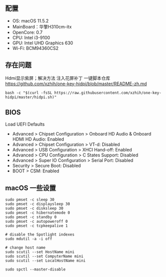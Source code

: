 ## 配置
+ OS: macOS 11.5.2 
+ MainBoard：华擎H310cm-itx
+ OpenCore: 0.7
+ CPU: Intel i3-9100
+ GPU: Intel UHD Graphics 630
+ Wi-Fi: BCM94360CS2 

## 存在问题
Hdmi显示紫屏；解决方法 注入花屏补丁
一键脚本仓库 https://github.com/xzhih/one-key-hidpi/blob/master/README-zh.md
```
bash -c "$(curl -fsSL https://raw.githubusercontent.com/xzhih/one-key-hidpi/master/hidpi.sh)"
```

## BIOS
Load UEFI Defaults

+ Advanced > Chipset Configuration  > Onboard HD Audio & Onboard HDMI HD Audio: Enabled
+ Advanced > Chipset Configuration  > VT-d: Disabled
+ Advanced > USB Configuration > XHCI Hand-off: Enabled
+ Advanced > CPU Configuration  > C States Support: Disabled
+ Advanced > Super IO Configuration > Serial Port: Disabled
+ Security > Secure Boot: Disabled
+ BOOT > CSM: Enabled



## macOS 一些设置

```
sudo pmset -c sleep 30
sudo pmset -c displaysleep 30
sudo pmset -c disksleep 30
sudo pmset -c hibernatemode 0
sudo pmset -c standby 0
sudo pmset -c autopoweroff 0
sudo pmset -c tcpkeepalive 1

# disable the Spotlight indexes
sudo mdutil -a -i off

# change host name
sudo scutil --set HostName mini
sudo scutil --set ComputerName mini
sudo scutil --set LocalHostName mini

sudo spctl --master-disable
```
